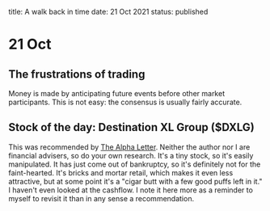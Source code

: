 title: A walk back in time
date: 21 Oct 2021
status: published

# 21 Oct

## The frustrations of trading

Money is made by anticipating future events before other market participants. 
This is not easy: the consensus is usually fairly accurate.

## Stock of the day: Destination XL Group ($DXLG)

This was recommended by [The Alpha Letter](https://www.alphaletter.co/p/invest-in-stocks-like-nancy-pelosi-ded).
Neither the author nor I are financial advisers, so do your own research.
It's a tiny stock, so it's easily manipulated. It has just come out of bankruptcy, so it's definitely not for the faint-hearted.
It's bricks and mortar retail, which makes it even less attractive, but at some point it's a "cigar butt with a few good puffs left in it."
I haven't even looked at the cashflow. 
I note it here more as a reminder to myself to revisit it than in any sense a recommendation.



